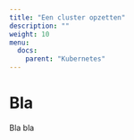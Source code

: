 ```yaml
---
title: "Een cluster opzetten"
description: ""
weight: 10
menu:
  docs:
    parent: "Kubernetes"
---
```


# Bla
Bla bla